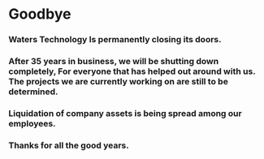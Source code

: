 # Goodbye
### Waters Technology Is permanently closing its doors.

### After 35 years in business, we will be shutting down completely, For everyone that has helped out around with us. The projects we are currently working on are still to be determined.

### Liquidation of company assets is being spread among our employees.


### Thanks for all the good years.
